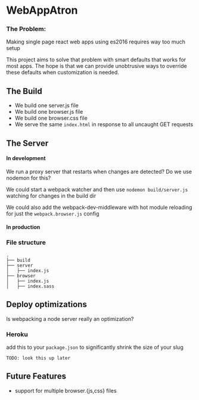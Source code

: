 # WebAppAtron


### The Problem:

Making single page react web apps using es2016 requires way too much setup


This project aims to solve that problem with smart defaults that works for most apps. The hope is that we can provide unobtrusive ways to override these defaults when customization is needed.


## The Build

- We build one server.js file
- We build one browser.js file
- We build one browser.css file
- We serve the same `index.html` in response to all uncaught GET requests

## The Server


#### In development

We run a proxy server that restarts when changes are detected?
Do we use nodemon for this?

We could start a webpack watcher and then use `nodemon build/server.js` watching for changes in the build dir

We could also add the webpack-dev-middleware with hot module reloading for just the `webpack.browser.js` config

#### In production


### File structure


```
.
├── build
├── server
│   ├── index.js
├── browser
│   ├── index.js
│   ├── index.sass
```


## Deploy optimizations

Is webpacking a node server really an optimization?

### Heroku

add this to your `package.json` to significantly shrink the size of your slug

```
TODO: look this up later
```

## Future Features

- support for multiple browser.{js,css} files

